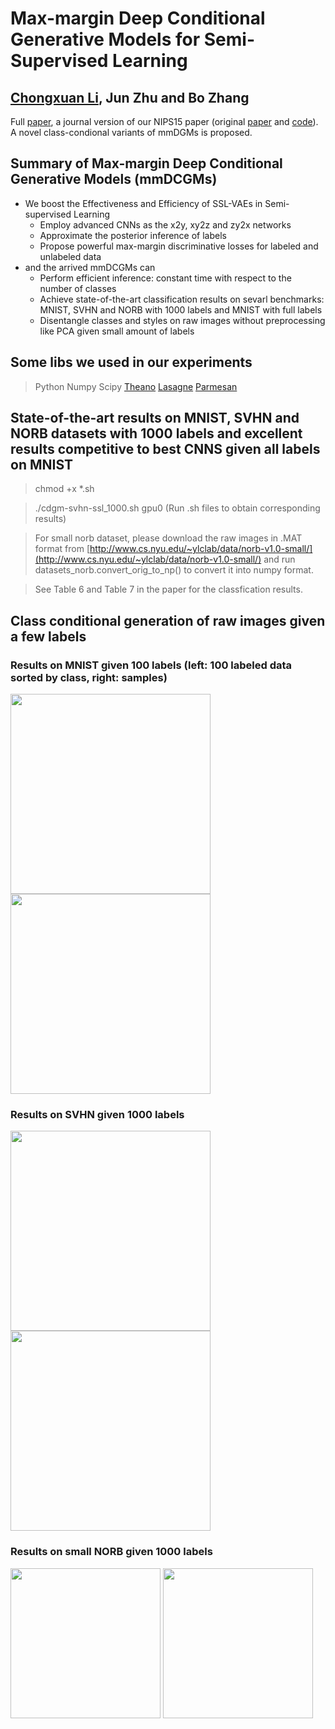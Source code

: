 # Max-margin Deep Conditional Generative Models for Semi-Supervised Learning
## [Chongxuan Li](https://github.com/zhenxuan00), Jun Zhu and Bo Zhang

Full [paper](https://arxiv.org/abs/1611.07119), a journal version of our NIPS15 paper (original [paper](https://arxiv.org/abs/1504.06787) and [code](https://github.com/zhenxuan00/mmdgm)). A novel class-condional variants of mmDGMs is proposed.

## Summary of Max-margin Deep Conditional Generative Models (mmDCGMs)

- We boost the Effectiveness and Efficiency of SSL-VAEs in Semi-supervised Learning
  - Employ advanced CNNs as the x2y, xy2z and zy2x networks
  - Approximate the posterior inference of labels
  - Propose powerful max-margin discriminative losses for labeled and unlabeled data
- and the arrived mmDCGMs can
  - Perform efficient inference: constant time with respect to the number of classes
  - Achieve state-of-the-art classification results on sevarl benchmarks: MNIST, SVHN and NORB with 1000 labels and MNIST with full labels
  - Disentangle classes and styles on raw images without preprocessing like PCA given small amount of labels

## Some libs we used in our experiments
> Python
> Numpy
> Scipy
> [Theano](https://github.com/Theano/Theano)
> [Lasagne](https://github.com/Lasagne/Lasagne)
> [Parmesan](https://github.com/casperkaae/parmesan)

## State-of-the-art results on MNIST, SVHN and NORB datasets with 1000 labels and excellent results competitive to best CNNS given all labels on MNIST

> chmod +x *.sh

> ./cdgm-svhn-ssl_1000.sh gpu0 (Run .sh files to obtain corresponding results)

> For small norb dataset, please download the raw images in .MAT format from [http://www.cs.nyu.edu/~ylclab/data/norb-v1.0-small/](http://www.cs.nyu.edu/~ylclab/data/norb-v1.0-small/) and run datasets_norb.convert_orig_to_np() to convert it into numpy format. 

> See Table 6 and Table 7 in the paper for the classfication results.

## Class conditional generation of raw images given a few labels

### Results on MNIST given 100 labels (left: 100 labeled data sorted by class, right: samples)
<img src="https://github.com/zhenxuan00/mmdcgm-ssl/blob/master/images/ssl-mnist-data.png" width="320">  <img src="https://github.com/zhenxuan00/mmdcgm-ssl/blob/master/images/ssl-mnist-sample.png" width="320">

### Results on SVHN given 1000 labels
<img src="https://github.com/zhenxuan00/mmdcgm-ssl/blob/master/images/ssl-svhn-data.png" width="320">  <img src="https://github.com/zhenxuan00/mmdcgm-ssl/blob/master/images/ssl-svhn-sample.png" width="320">

### Results on small NORB given 1000 labels
<img src="https://github.com/zhenxuan00/mmdcgm-ssl/blob/master/images/ssl-norb-data.png" width="240">  <img src="https://github.com/zhenxuan00/mmdcgm-ssl/blob/master/images/ssl-norb-sample.png" width="240">
